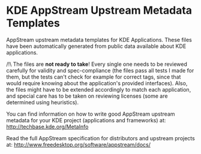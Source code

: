 KDE AppStream Upstream Metadata Templates
=========================================

AppStream upstream metadata templates for KDE Applications.
These files have been automatically generated from public data available
about KDE applications.

/!\ The files are **not ready to take**! Every single one needs to be reviewed
carefully for validity and spec-compliance (the files pass all tests I made for them,
but the tests can't check for example for correct <provides/> tags, since that would require
knowing about the application's provided interfaces).
Also, the files might have to be extended accordingly to match each application,
and special care has to be taken on reviewing licenses (some are determined using heuristics).

You can find information on how to write good AppStream upstream metadata for
your KDE project (applications and frameworks) at: http://techbase.kde.org/MetaInfo

Read the full AppStream specification for distributors and upstream projects at:
http://www.freedesktop.org/software/appstream/docs/
